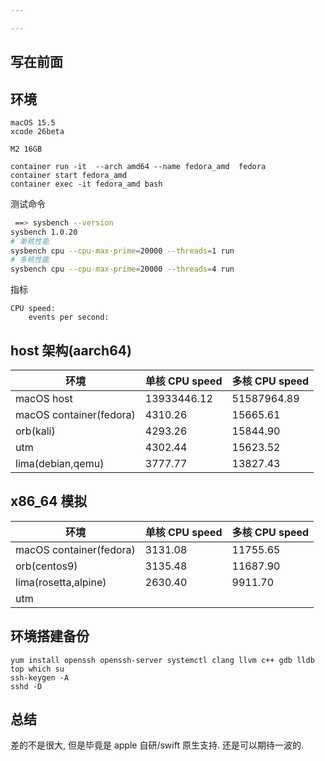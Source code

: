 ```yaml
---

---
```






## 写在前面



## 环境

``` 
macOS 15.5 
xcode 26beta

M2 16GB
```



``` 
container run -it  --arch amd64 --name fedora_amd  fedora
container start fedora_amd
container exec -it fedora_amd bash
```



测试命令



``` bash
 ==> sysbench --version
sysbench 1.0.20
# 单核性能
sysbench cpu --cpu-max-prime=20000 --threads=1 run
# 多核性能
sysbench cpu --cpu-max-prime=20000 --threads=4 run
```



指标

```
CPU speed:
    events per second: 
```



## host 架构(aarch64)

| 环境                    | 单核 CPU speed | 多核 CPU speed |
| ----------------------- | -------------- | -------------- |
| macOS host              | 13933446.12    | 51587964.89    |
| macOS container(fedora) | 4310.26        | 15665.61       |
| orb(kali)               | 4293.26        | 15844.90       |
| utm                     | 4302.44        | 15623.52       |
| lima(debian,qemu)       | 3777.77        | 13827.43       |



## x86_64 模拟

| 环境                    | 单核 CPU speed | 多核 CPU speed |
| ----------------------- | -------------- | -------------- |
| macOS container(fedora) | 3131.08        | 11755.65       |
| orb(centos9)            | 3135.48        | 11687.90       |
| lima(rosetta,alpine)    | 2630.40        | 9911.70        |
| utm                     |                |                |



## 环境搭建备份

```
yum install openssh openssh-server systemctl clang llvm c++ gdb lldb top which su
ssh-keygen -A
sshd -D
```





## 总结

差的不是很大, 但是毕竟是 apple 自研/swift 原生支持. 还是可以期待一波的. 
